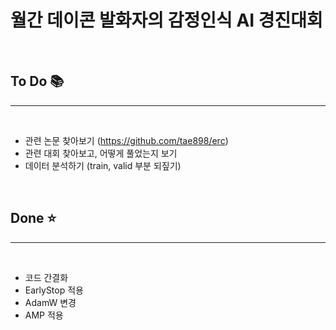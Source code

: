 # 월간 데이콘 발화자의 감정인식 AI 경진대회

<br>

## To Do 📚
----

<br>

- 관련 논문 찾아보기 (https://github.com/tae898/erc)
- 관련 대회 찾아보고, 어떻게 풀었는지 보기
- 데이터 분석하기 (train, valid 부분 되짚기)

<br>

## Done ⭐
----

<br>

- 코드 간결화
- EarlyStop 적용
- AdamW 변경
- AMP 적용